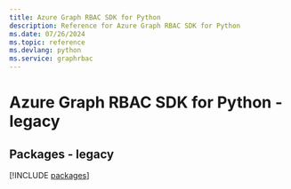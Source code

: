 ```yaml
---
title: Azure Graph RBAC SDK for Python
description: Reference for Azure Graph RBAC SDK for Python
ms.date: 07/26/2024
ms.topic: reference
ms.devlang: python
ms.service: graphrbac
---
```

# Azure Graph RBAC SDK for Python - legacy
## Packages - legacy
[!INCLUDE [packages](graph-rbac-index.md)]
